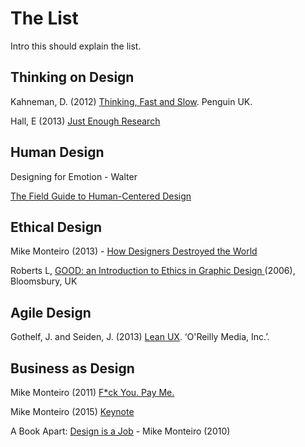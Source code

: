 # The List
Intro this should explain the list.

## Thinking on Design

Kahneman, D. (2012) [Thinking, Fast and Slow](http://www.foyles.co.uk/witem/business/thinking-fast-and-slow,daniel-kahneman-9780141033570). Penguin UK.

Hall, E (2013) [Just Enough Research](http://abookapart.com/products/just-enough-research)

## Human Design

Designing for Emotion - Walter

[The Field Guide to Human-Centered Design](http://www.designkit.org/resources/1)

## Ethical Design 

Mike Monteiro (2013) - [How Designers Destroyed the World](https://vimeo.com/68470326)

Roberts L, [GOOD: an Introduction to Ethics in Graphic Design ](http://www.foyles.co.uk/witem/business/good-an-introduction-to-ethics-in,lucienne-roberts-9782940373147)(2006), Bloomsbury, UK

## Agile Design

Gothelf, J. and Seiden, J. (2013) [Lean UX](http://www.foyles.co.uk/witem/business/ux-for-lean-startups-faster-smarter,laura-klein-9781449334918). ‘O'Reilly Media, Inc.’.

## Business as Design

 Mike Monteiro (2011) [ F*ck You. Pay Me.](https://vimeo.com/22053820) 

Mike Monteiro  (2015) [Keynote](https://vimeo.com/121082134) 

A Book Apart: [Design is a Job](http://abookapart.com/products/design-is-a-job) - Mike Monteiro (2010) 